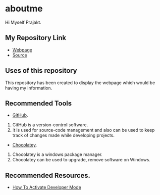 # aboutme
Hi Myself Prajakt.

## My Repository Link

- [Webpage](https://prajakt-khawase.github.io/aboutme/)
- [Source](https://github.com/Prajakt-Khawase/aboutme)

## Uses of this repository
   This repository has been created to display the webpage which would be having my information.
   
## Recommended Tools

 - [GitHub](https://pages.github.com/). 
 
 1. GitHub is a version-control software. 
 1. It is used for source-code management and also can be used to keep track of changes made while developing projects.
 
 - [Chocolatey](https://chocolatey.org/).
 
 1. Chocolatey is a windows package manager.
 1. Chocolatey can be used to upgrade, remove software on Windows. 
 
 ## Recommended Resources.
 
 - [How To Activate Developer Mode](https://www.howtogeek.com/292914/what-is-developer-mode-in-windows-10/)
   
